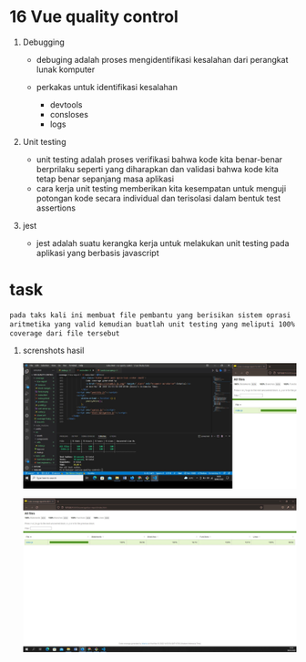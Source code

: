 # 16 Vue quality control 

1. Debugging

    * debuging adalah proses mengidentifikasi kesalahan dari perangkat lunak komputer
    * perkakas untuk identifikasi kesalahan

        - devtools
        - consloses
        - logs

2. Unit testing

    * unit testing adalah proses verifikasi bahwa kode kita benar-benar berprilaku seperti yang diharapkan dan validasi bahwa kode kita tetap benar sepanjang masa aplikasi
    * cara kerja unit testing memberikan kita kesempatan untuk menguji potongan kode secara individual dan terisolasi dalam bentuk test assertions
  
2. jest

    * jest adalah suatu kerangka kerja untuk melakukan unit testing pada aplikasi yang berbasis javascript 


# task

    pada taks kali ini membuat file pembantu yang berisikan sistem oprasi aritmetika yang valid kemudian buatlah unit testing yang meliputi 100% coverage dari file tersebut

1. screnshots hasil 
   
     ![screenshots Jawaban no 1](https://github.com/pardi123/VUE_M-SUPARDI/blob/main/16_Vue_quality_control/screenshot/hasil1.JPG)


    ![screenshots Jawaban no 1](https://github.com/pardi123/VUE_M-SUPARDI/blob/main/16_Vue_quality_control/screenshot/hasil2.JPG)
